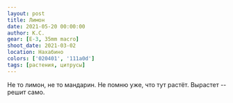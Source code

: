 ```yaml
---
layout: post
title: Лимон
date: 2021-05-20 00:00:00
author: К.С.
gear: [E-3, 35mm macro]
shoot_date: 2021-03-02
location: Нахабино
colors: ['020401', '111a0d']
tags: [растения, цитрусы]
---
```

Не то лимон, не то мандарин. Не помню уже, что тут растёт. Вырастет -- решит само.
